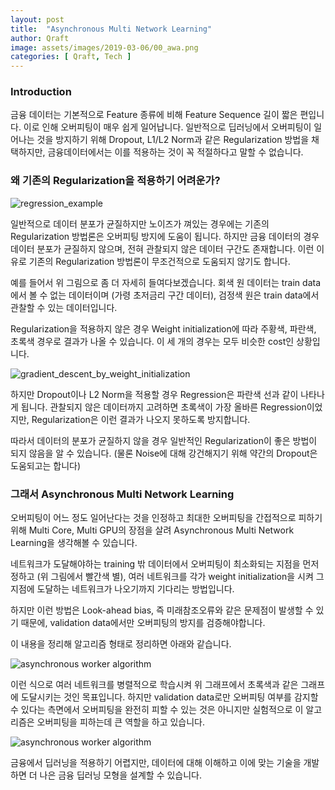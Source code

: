 ```yaml
---
layout: post
title:  "Asynchronous Multi Network Learning"
author: Qraft
image: assets/images/2019-03-06/00_awa.png
categories: [ Qraft, Tech ]
---
```


### Introduction
금융 데이터는 기본적으로 Feature 종류에 비해 Feature Sequence 길이 짧은 편입니다. 이로 인해 오버피팅이 매우 쉽게 일어납니다. 일반적으로 딥러닝에서 오버피팅이 일어나는 것을 방지하기 위해 Dropout, L1/L2 Norm과 같은 Regularization 방법을 채택하지만, 금융데이터에서는 이를 적용하는 것이 꼭 적절하다고 말할 수 없습니다. 

### 왜 기존의 Regularization을 적용하기 어려운가?

![regression_example](https://raw.githubusercontent.com/qraftech/qraftech.github.io/master/assets/images/2019-03-06/regression%20example.png)


일반적으로 데이터 분포가 균질하지만 노이즈가 껴있는 경우에는 기존의 Regularization 방법론은 오버피팅 방지에 도움이 됩니다. 하지만 금융 데이터의 경우 데이터 분포가 균질하지 않으며, 전혀 관찰되지 않은 데이터 구간도 존재합니다. 이런 이유로 기존의 Regularization 방법론이 무조건적으로 도움되지 않기도 합니다.

예를 들어서 위 그림으로 좀 더 자세히 들여다보겠습니다. 회색 원 데이터는 train data에서 볼 수 없는 데이터이며 (가령 초저금리 구간 데이터), 검정색 원은 train data에서 관찰할 수 있는 데이터입니다. 

Regularization을 적용하지 않은 경우 Weight initialization에 따라 주황색, 파란색, 초록색 경우로 결과가 나올 수 있습니다. 이 세 개의 경우는 모두 비슷한 cost인 상황입니다. 


![gradient_descent_by_weight_initialization](https://raw.githubusercontent.com/qraftech/qraftech.github.io/master/assets/images/2019-03-06/gradient%20descent%20by%20weight%20initialization.png)


하지만 Dropout이나 L2 Norm을 적용할 경우 Regression은 파란색 선과 같이 나타나게 됩니다. 관찰되지 않은 데이터까지 고려하면 초록색이 가장 올바른 Regression이었지만, Regularization은 이런 결과가 나오지 못하도록 방지합니다.

따라서 데이터의 분포가 균질하지 않을 경우 일반적인 Regularization이 좋은 방법이 되지 않음을 알 수 있습니다. (물론 Noise에 대해 강건해지기 위해 약간의 Dropout은 도움되고는 합니다)


### 그래서 Asynchronous Multi Network Learning
오버피팅이 어느 정도 일어난다는 것을 인정하고 최대한 오버피팅을 간접적으로 피하기 위해 Multi Core, Multi GPU의 장점을 살려 Asynchronous Multi Network Learning을 생각해볼 수 있습니다.

네트워크가 도달해야하는 training 밖 데이터에서 오버피팅이 최소화되는 지점을 먼저 정하고 (위 그림에서 빨간색 별), 여러 네트워크를 각가 weight initialization을 시켜 그 지점에 도달하는 네트워크가 나오기까지 기다리는 방법입니다.

하지만 이런 방법은 Look-ahead bias, 즉 미래참조오류와 같은 문제점이 발생할 수 있기 때문에, validation data에서만 오버피팅의 방지를 검증해야합니다.

이 내용을 정리해 알고리즘 형태로 정리하면 아래와 같습니다.

![asynchronous worker algorithm](https://raw.githubusercontent.com/qraftech/qraftech.github.io/master/assets/images/2019-03-06/asynchronous%20worker%20algorithm.png)



이런 식으로 여러 네트워크를 병렬적으로 학습시켜 위 그래프에서 초록색과 같은 그래프에 도달시키는 것인 목표입니다. 하지만 validation data로만 오버피팅 여부를 감지할 수 있다는 측면에서 오버피팅을 완전히 피할 수 있는 것은 아니지만 실험적으로 이 알고리즘은 오버피팅을 피하는데 큰 역할을 하고 있습니다.

![asynchronous worker algorithm](https://raw.githubusercontent.com/qraftech/qraftech.github.io/master/assets/images/2019-03-06/cost.png)


금융에서 딥러닝을 적용하기 어렵지만, 데이터에 대해 이해하고 이에 맞는 기술을 개발하면 더 나은 금융 딥러닝 모형을 설계할 수 있습니다.
